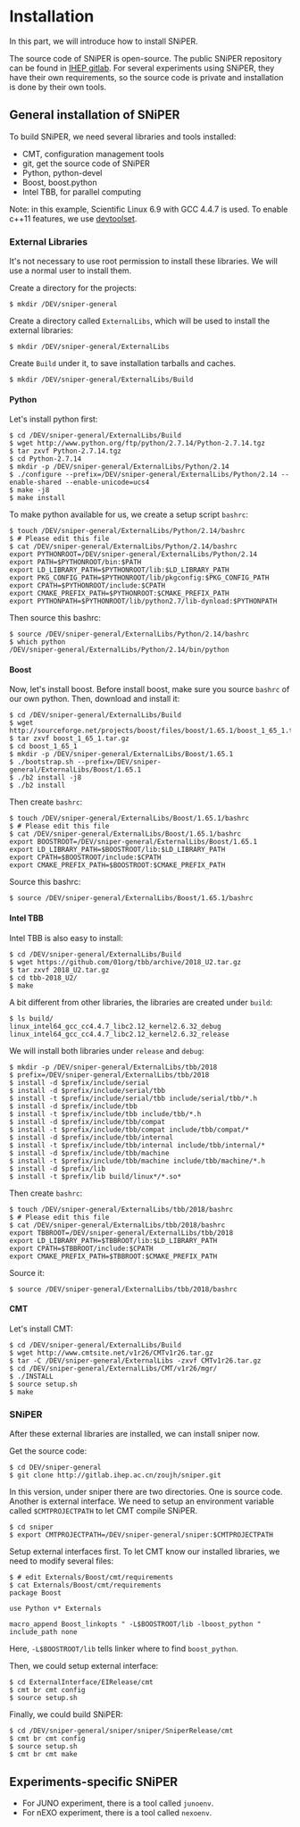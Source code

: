 # Installation

In this part, we will introduce how to install SNiPER.

The source code of SNiPER is open-source. The public SNiPER repository can be found in [IHEP gitlab](http://gitlab.ihep.ac.cn/zoujh/sniper). For several experiments using SNiPER, they have their own requirements, so the source code is private and installation is done by their own tools.

## General installation of SNiPER

To build SNiPER, we need several libraries and tools installed:

* CMT, configuration management tools
* git, get the source code of SNiPER
* Python, python-devel
* Boost, boost.python
* Intel TBB, for parallel computing

Note: in this example, Scientific Linux 6.9 with GCC 4.4.7 is used.
To enable c++11 features, we use [devtoolset](http://linux.web.cern.ch/linux/devtoolset/).

### External Libraries
It's not necessary to use root permission to install these libraries.
We will use a normal user to install them.

Create a directory for the projects:
```
$ mkdir /DEV/sniper-general
```

Create a directory called `ExternalLibs`, which will be used to install the external libraries:
```
$ mkdir /DEV/sniper-general/ExternalLibs
```

Create `Build` under it, to save installation tarballs and caches.
```
$ mkdir /DEV/sniper-general/ExternalLibs/Build
```

#### Python
Let's install python first:
```
$ cd /DEV/sniper-general/ExternalLibs/Build
$ wget http://www.python.org/ftp/python/2.7.14/Python-2.7.14.tgz
$ tar zxvf Python-2.7.14.tgz 
$ cd Python-2.7.14
$ mkdir -p /DEV/sniper-general/ExternalLibs/Python/2.14
$ ./configure --prefix=/DEV/sniper-general/ExternalLibs/Python/2.14 --enable-shared --enable-unicode=ucs4
$ make -j8
$ make install
```

To make python available for us, we create a setup script `bashrc`:
```
$ touch /DEV/sniper-general/ExternalLibs/Python/2.14/bashrc
$ # Please edit this file
$ cat /DEV/sniper-general/ExternalLibs/Python/2.14/bashrc
export PYTHONROOT=/DEV/sniper-general/ExternalLibs/Python/2.14
export PATH=$PYTHONROOT/bin:$PATH
export LD_LIBRARY_PATH=$PYTHONROOT/lib:$LD_LIBRARY_PATH
export PKG_CONFIG_PATH=$PYTHONROOT/lib/pkgconfig:$PKG_CONFIG_PATH
export CPATH=$PYTHONROOT/include:$CPATH
export CMAKE_PREFIX_PATH=$PYTHONROOT:$CMAKE_PREFIX_PATH
export PYTHONPATH=$PYTHONROOT/lib/python2.7/lib-dynload:$PYTHONPATH
```

Then source this bashrc:
```
$ source /DEV/sniper-general/ExternalLibs/Python/2.14/bashrc
$ which python
/DEV/sniper-general/ExternalLibs/Python/2.14/bin/python
```

#### Boost
Now, let's install boost. Before install boost, make sure you source `bashrc` of our own python.
Then, download and install it:
```
$ cd /DEV/sniper-general/ExternalLibs/Build
$ wget http://sourceforge.net/projects/boost/files/boost/1.65.1/boost_1_65_1.tar.gz
$ tar zxvf boost_1_65_1.tar.gz 
$ cd boost_1_65_1
$ mkdir -p /DEV/sniper-general/ExternalLibs/Boost/1.65.1
$ ./bootstrap.sh --prefix=/DEV/sniper-general/ExternalLibs/Boost/1.65.1
$ ./b2 install -j8
$ ./b2 install
```

Then create `bashrc`:
```
$ touch /DEV/sniper-general/ExternalLibs/Boost/1.65.1/bashrc
$ # Please edit this file
$ cat /DEV/sniper-general/ExternalLibs/Boost/1.65.1/bashrc
export BOOSTROOT=/DEV/sniper-general/ExternalLibs/Boost/1.65.1
export LD_LIBRARY_PATH=$BOOSTROOT/lib:$LD_LIBRARY_PATH
export CPATH=$BOOSTROOT/include:$CPATH
export CMAKE_PREFIX_PATH=$BOOSTROOT:$CMAKE_PREFIX_PATH
```

Source this bashrc:
```
$ source /DEV/sniper-general/ExternalLibs/Boost/1.65.1/bashrc
```

#### Intel TBB
Intel TBB is also easy to install:
```
$ cd /DEV/sniper-general/ExternalLibs/Build
$ wget https://github.com/01org/tbb/archive/2018_U2.tar.gz
$ tar zxvf 2018_U2.tar.gz 
$ cd tbb-2018_U2/
$ make
```

A bit different from other libraries, the libraries are created under `build`:
```
$ ls build/
linux_intel64_gcc_cc4.4.7_libc2.12_kernel2.6.32_debug
linux_intel64_gcc_cc4.4.7_libc2.12_kernel2.6.32_release
```

We will install both libraries under `release` and `debug`:
```
$ mkdir -p /DEV/sniper-general/ExternalLibs/tbb/2018
$ prefix=/DEV/sniper-general/ExternalLibs/tbb/2018
$ install -d $prefix/include/serial
$ install -d $prefix/include/serial/tbb
$ install -t $prefix/include/serial/tbb include/serial/tbb/*.h
$ install -d $prefix/include/tbb
$ install -t $prefix/include/tbb include/tbb/*.h
$ install -d $prefix/include/tbb/compat
$ install -t $prefix/include/tbb/compat include/tbb/compat/*
$ install -d $prefix/include/tbb/internal
$ install -t $prefix/include/tbb/internal include/tbb/internal/*
$ install -d $prefix/include/tbb/machine
$ install -t $prefix/include/tbb/machine include/tbb/machine/*.h
$ install -d $prefix/lib
$ install -t $prefix/lib build/linux*/*.so*
```

Then create `bashrc`:
```
$ touch /DEV/sniper-general/ExternalLibs/tbb/2018/bashrc
$ # Please edit this file
$ cat /DEV/sniper-general/ExternalLibs/tbb/2018/bashrc
export TBBROOT=/DEV/sniper-general/ExternalLibs/tbb/2018
export LD_LIBRARY_PATH=$TBBROOT/lib:$LD_LIBRARY_PATH
export CPATH=$TBBROOT/include:$CPATH
export CMAKE_PREFIX_PATH=$TBBROOT:$CMAKE_PREFIX_PATH
```

Source it:
```
$ source /DEV/sniper-general/ExternalLibs/tbb/2018/bashrc
```

#### CMT
Let's install CMT:
```
$ cd /DEV/sniper-general/ExternalLibs/Build
$ wget http://www.cmtsite.net/v1r26/CMTv1r26.tar.gz
$ tar -C /DEV/sniper-general/ExternalLibs -zxvf CMTv1r26.tar.gz
$ cd /DEV/sniper-general/ExternalLibs/CMT/v1r26/mgr/
$ ./INSTALL
$ source setup.sh
$ make
```

### SNiPER
After these external libraries are installed, we can install sniper now.

Get the source code:
```
$ cd DEV/sniper-general
$ git clone http://gitlab.ihep.ac.cn/zoujh/sniper.git
```

In this version, under sniper there are two directories. One is source code. Another is external interface.
We need to setup an environment variable called `$CMTPROJECTPATH` to let CMT compile SNiPER.
```
$ cd sniper
$ export CMTPROJECTPATH=/DEV/sniper-general/sniper:$CMTPROJECTPATH
```

Setup external interfaces first. To let CMT know our installed libraries, we need to modify several files:
```
$ # edit Externals/Boost/cmt/requirements
$ cat Externals/Boost/cmt/requirements
package Boost

use Python v* Externals

macro_append Boost_linkopts " -L$BOOSTROOT/lib -lboost_python "
include_path none
```
Here, `-L$BOOSTROOT/lib` tells linker where to find `boost_python`.

Then, we could setup external interface:
```
$ cd ExternalInterface/EIRelease/cmt
$ cmt br cmt config
$ source setup.sh
```

Finally, we could build SNiPER:
```
$ cd /DEV/sniper-general/sniper/sniper/SniperRelease/cmt
$ cmt br cmt config
$ source setup.sh
$ cmt br cmt make
```

## Experiments-specific SNiPER

* For JUNO experiment, there is a tool called `junoenv`.
* For nEXO experiment, there is a tool called `nexoenv`.
